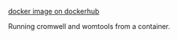 [docker image on dockerhub](https://hub.docker.com/r/aka1spanky/ncsa) <br>

Running cromwell and womtools from a container.

